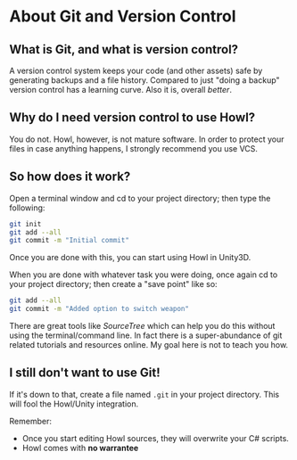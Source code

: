 # About Git and Version Control

## What is Git, and what is version control?

A version control system keeps your code (and other assets) safe by generating backups and a file history. Compared to just "doing a backup" version control has a learning curve. Also it is, overall *better*.

## Why do I need version control to use Howl?

You do not. Howl, however, is not mature software. In order to protect your files in case anything happens, I strongly recommend you use VCS.

## So how does it work?

Open a terminal window and cd to your project directory; then type the following:

```sh
git init
git add --all
git commit -m "Initial commit"
```

Once you are done with this, you can start using Howl in Unity3D.

When you are done with whatever task you were doing, once again cd to your project directory; then create a "save point" like so:

```sh
git add --all
git commit -m "Added option to switch weapon"
```

There are great tools like *SourceTree* which can help you do this without using the terminal/command line. In fact there is a super-abundance of git related tutorials and resources online. My goal here is not to teach you how.

## I still don't want to use Git!

If it's down to that, create a file named `.git` in your project directory. This will fool the Howl/Unity integration.

Remember:
- Once you start editing Howl sources, they will overwrite your C# scripts.
- Howl comes with **no warrantee**
